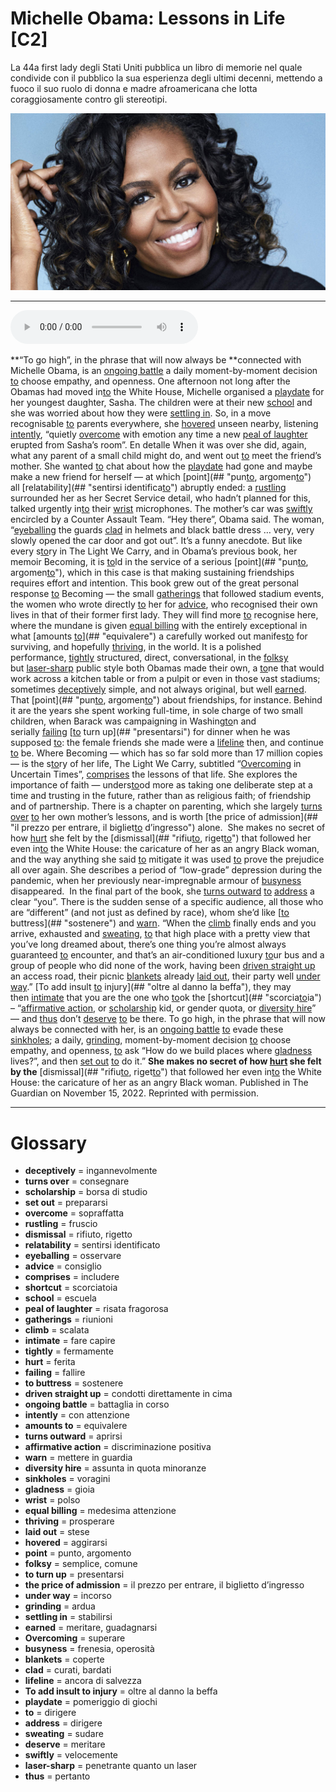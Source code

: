 # Michelle Obama: Lessons in Life   [C2]

La 44a first lady degli Stati Uniti pubblica un libro di memorie nel quale condivide con il pubblico la sua esperienza degli ultimi decenni, mettendo a fuoco il suo ruolo di donna e madre afroamericana che lotta coraggiosamente contro gli stereotipi.

![](Michelle%20Obama%20Lessons%20in%20Life.jpg)

--------------

<div>
<audio controls autoplay>
    <source src="https://raw.githubusercontent.com/dartie/speakup/main/2023-01/Michelle%20Obama%20Lessons%20in%20Life.mp3" type="audio/mpeg">
</audio>
</div>


**“To go high”, in the phrase that will now always be **connected with Michelle Obama, is an [ongoing battle](## "battaglia in corso") a daily moment-by-moment decision [to](## "dirigere") choose empathy, and openness.
One afternoon not long after the Obamas had moved in[to](## "dirigere") the White House, Michelle organised a [playdate](## "pomeriggio di giochi") for her youngest daughter, Sasha. The children were at their new [school](## "escuela") and she was worried about how they were [settling in](## "stabilirsi"). So, in a move recognisable [to](## "dirigere") parents everywhere, she [hovered](## "aggirarsi") unseen nearby, listening [intently](## "con attenzione"), “quietly [overcome](## "sopraffatta") with emotion any time a new [peal of laughter](## "risata fragorosa") erupted from Sasha’s room”.
En detalle When it was over she did, again, what any parent of a small child might do, and went out [to](## "dirigere") meet the friend’s mother. She wanted [to](## "dirigere") chat about how the [playdate](## "pomeriggio di giochi") had gone and maybe make a new friend for herself — at which [point](## "pun[to](## "dirigere"), argomen[to](## "dirigere")") all [relatability](## "sentirsi identifica[to](## "dirigere")") abruptly ended: a [rustling](## "fruscio") surrounded her as her Secret Service detail, who hadn’t planned for this, talked urgently in[to](## "dirigere") their [wrist](## "polso") microphones. The mother’s car was [swiftly](## "velocemente") encircled by a Counter Assault Team. “Hey there”, Obama said. The woman, “[eyeballing](## "osservare") the guards [clad](## "curati, bardati") in helmets and black battle dress … very, very slowly opened the car door and got out”.
It’s a funny anecdote. But like every s[to](## "dirigere")ry in The Light We Carry, and in Obama’s previous book, her memoir Becoming, it is [to](## "dirigere")ld in the service of a serious [point](## "pun[to](## "dirigere"), argomen[to](## "dirigere")"), which in this case is that making sustaining friendships requires effort and intention. This book grew out of the great personal response [to](## "dirigere") Becoming — the small [gatherings](## "riunioni") that followed stadium events, the women who wrote directly [to](## "dirigere") her for [advice](## "consiglio"), who recognised their own lives in that of their former first lady. They will find more [to](## "dirigere") recognise here, where the mundane is given [equal billing](## "medesima attenzione") with the entirely exceptional in what [amounts [to](## "dirigere")](## "equivalere") a carefully worked out manifes[to](## "dirigere") for surviving, and hopefully [thriving](## "prosperare"), in the world.
It is a polished performance, [tightly](## "fermamente") structured, direct, conversational, in the [folksy](## "semplice, comune") but [laser-sharp](## "penetrante quanto un laser") public style both Obamas made their own, a [to](## "dirigere")ne that would work across a kitchen table or from a pulpit or even in those vast stadiums; sometimes [deceptively](## "ingannevolmente") simple, and not always original, but well [earned](## "meritare, guadagnarsi"). That [point](## "pun[to](## "dirigere"), argomen[to](## "dirigere")") about friendships, for instance. Behind it are the years she spent working full-time, in sole charge of two small children, when Barack was campaigning in Washing[to](## "dirigere")n and serially [failing](## "fallire") [[to](## "dirigere") turn up](## "presentarsi") for dinner when he was supposed [to](## "dirigere"): the female friends she made were a [lifeline](## "ancora di salvezza") then, and continue [to](## "dirigere") be.
Where Becoming — which has so far sold more than 17 million copies — is the s[to](## "dirigere")ry of her life, The Light We Carry, subtitled “[Overcoming](## "superare") in Uncertain Times”, [comprises](## "includere") the lessons of that life. She explores the importance of faith — unders[to](## "dirigere")od more as taking one deliberate step at a time and trusting in the future, rather than as religious faith; of friendship and of partnership. There is a chapter on parenting, which she largely [turns over](## "consegnare") [to](## "dirigere") her own mother’s lessons, and is worth [the price of admission](## "il prezzo per entrare, il bigliet[to](## "dirigere") d’ingresso") alone. 
She makes no secret of how [hurt](## "ferita") she felt by the [dismissal](## "rifiu[to](## "dirigere"), riget[to](## "dirigere")") that followed her even in[to](## "dirigere") the White House: the caricature of her as an angry Black woman, and the way anything she said [to](## "dirigere") mitigate it was used [to](## "dirigere") prove the prejudice all over again.
She describes a period of “low-grade” depression during the pandemic, when her previously near-impregnable armour of [busyness](## "frenesia, operosità") disappeared. 
In the final part of the book, she [turns outward](## "aprirsi") [to](## "dirigere") [address](## "dirigere") a clear “you”. There is the sudden sense of a specific audience, all those who are “different” (and not just as defined by race), whom she’d like [[to](## "dirigere") buttress](## "sostenere") and [warn](## "mettere in guardia"). “When the [climb](## "scalata") finally ends and you arrive, exhausted and [sweating](## "sudare"), [to](## "dirigere") that high place with a pretty view that you’ve long dreamed about, there’s one thing you’re almost always guaranteed [to](## "dirigere") encounter, and that’s an air-conditioned luxury [to](## "dirigere")ur bus and a group of people who did none of the work, having been [driven straight up](## "condotti direttamente in cima") an access road, their picnic [blankets](## "coperte") already [laid out](## "stese"), their party well [under way](## "incorso").” [To add insult [to](## "dirigere") injury](## "oltre al danno la beffa"), they may then [intimate](## "fare capire") that you are the one who [to](## "dirigere")ok the [shortcut](## "scorcia[to](## "dirigere")ia") – “[affirmative action](## "discriminazione positiva"), or [scholarship](## "borsa di studio") kid, or gender quota, or [diversity hire](## "assunta in quota minoranze")” — and [thus](## "pertanto") don’t [deserve](## "meritare") [to](## "dirigere") be there. To go high, in the phrase that will now always be connected with her, is an [ongoing battle](## "battaglia in corso") [to](## "dirigere") evade these [sinkholes](## "voragini"); a daily, [grinding](## "ardua"), moment-by-moment decision [to](## "dirigere") choose empathy, and openness, [to](## "dirigere") ask “How do we build places where [gladness](## "gioia") lives?”, and then [set out](## "prepararsi") [to](## "dirigere") do it.”
**She makes no secret of how [hurt](## "ferita") she felt by the** [dismissal](## "rifiu[to](## "dirigere"), riget[to](## "dirigere")") that followed her even in[to](## "dirigere") the White House: the caricature of her as an angry Black woman.
Published in The Guardian on November 15, 2022. Reprinted with permission. 

--------------

<div style = "display:block; clear:both; page-break-after:always;"></div>

# Glossary
* **deceptively** = ingannevolmente
* **turns over** = consegnare
* **scholarship** = borsa di studio
* **set out** = prepararsi
* **overcome** = sopraffatta
* **rustling** = fruscio
* **dismissal** = rifiuto, rigetto
* **relatability** = sentirsi identificato
* **eyeballing** = osservare
* **advice** = consiglio
* **comprises** = includere
* **shortcut** = scorciatoia
* **school** = escuela
* **peal of laughter** = risata fragorosa
* **gatherings** = riunioni
* **climb** = scalata
* **intimate** = fare capire
* **tightly** = fermamente
* **hurt** = ferita
* **failing** = fallire
* **to buttress** = sostenere
* **driven straight up** = condotti direttamente in cima
* **ongoing battle** = battaglia in corso
* **intently** = con attenzione
* **amounts to** = equivalere
* **turns outward** = aprirsi
* **affirmative action** = discriminazione positiva
* **warn** = mettere in guardia
* **diversity hire** = assunta in quota minoranze
* **sinkholes** = voragini
* **gladness** = gioia
* **wrist** = polso
* **equal billing** = medesima attenzione
* **thriving** = prosperare
* **laid out** = stese
* **hovered** = aggirarsi
* **point** = punto, argomento
* **folksy** = semplice, comune
* **to turn up** = presentarsi
* **the price of admission** = il prezzo per entrare, il biglietto d’ingresso
* **under way** = incorso
* **grinding** = ardua
* **settling in** = stabilirsi
* **earned** = meritare, guadagnarsi
* **Overcoming** = superare
* **busyness** = frenesia, operosità
* **blankets** = coperte
* **clad** = curati, bardati
* **lifeline** = ancora di salvezza
* **To add insult to injury** = oltre al danno la beffa
* **playdate** = pomeriggio di giochi
* **to** = dirigere
* **address** = dirigere
* **sweating** = sudare
* **deserve** = meritare
* **swiftly** = velocemente
* **laser-sharp** = penetrante quanto un laser
* **thus** = pertanto
